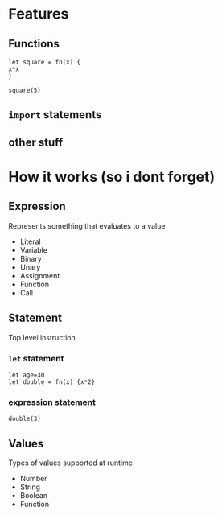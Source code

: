 # Features

## Functions

```
let square = fn(x) {
x*x
}

square(5)
```

## `import` statements

## other stuff

# How it works (so i dont forget)

## Expression

Represents something that evaluates to a value

- Literal
- Variable
- Binary
- Unary
- Assignment
- Function
- Call

## Statement

Top level instruction

### `let` statement

```
let age=30
let double = fn(x) {x*2}
```

### expression statement

`double(3)`

## Values

Types of values supported at runtime

- Number
- String
- Boolean
- Function
